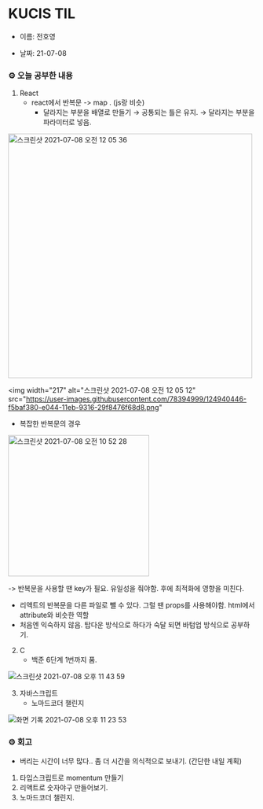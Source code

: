 # KUCIS TIL

- 이름: 전호영

- 날짜: 21-07-08

### ⚙️ 오늘 공부한 내용

1. React
   - react에서 반복문 -> map . (js랑 비슷)
     - 달라지는 부분을 배열로 만들기 → 공통되는 틀은 유지. → 달라지는 부분을 파라미터로 넣음.

<img width="497" alt="스크린샷 2021-07-08 오전 12 05 36" src="https://user-images.githubusercontent.com/78394999/124940414-ecca2200-e044-11eb-9f93-d6d7b23be290.png">

<img width="217" alt="스크린샷 2021-07-08 오전 12 05 12" src="https://user-images.githubusercontent.com/78394999/124940446-f5baf380-e044-11eb-9316-29f8476f68d8.png"

- 복잡한 반복문의 경우

<img width="287" alt="스크린샷 2021-07-08 오전 10 52 28" src="https://user-images.githubusercontent.com/78394999/124940672-23a03800-e045-11eb-846c-8727b2ddafc8.png">

-> 반복문을 사용할 땐 key가 필요. 유일성을 줘야함. 후에 최적화에 영향을 미친다.

- 리액트의 반복문을 다른 파일로 뺄 수 있다. 그럴 땐 props를 사용해야함. html에서 attribute와 비슷한 역할
- 처음엔 익숙하지 않음. 탑다운 방식으로 하다가 숙달 되면 바텀업 방식으로 공부하기.

2. C
   - 백준 6단계 1번까지 품.

![스크린샷 2021-07-08 오후 11 43 59](https://user-images.githubusercontent.com/78394999/124942243-6adaf880-e046-11eb-90c8-8119765ef6c7.png)

3. 자바스크립트
   - 노마드코더 챌린지

![화면 기록 2021-07-08 오후 11 23 53](https://user-images.githubusercontent.com/78394999/124942064-4121d180-e046-11eb-89c5-e02a60ad185e.gif)

### ⚙️ 회고

- 버리는 시간이 너무 많다.. 좀 더 시간을 의식적으로 보내기.
  (간단한 내일 계획)

1. 타입스크립트로 momentum 만들기
2. 리액트로 숫자야구 만들어보기.
3. 노마드코더 챌린지.
